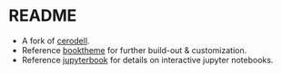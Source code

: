# README

- A fork of [cerodell](https://cerodell.github.io/sphinx-quickstart-guide/build/html/books.html).
- Reference [booktheme](https://sphinx-book-theme.readthedocs.io/en/stable/) for further build-out & customization.
- Reference [jupyterbook](https://jupyterbook.org/en/stable/intro.html) for details on interactive jupyter notebooks.